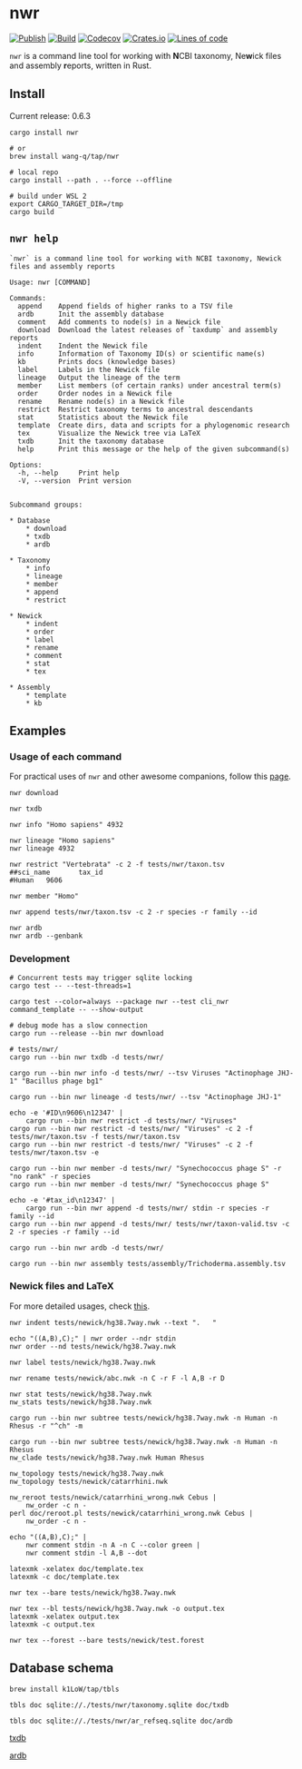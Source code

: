 # nwr

[![Publish](https://github.com/wang-q/nwr/actions/workflows/publish.yml/badge.svg)](https://github.com/wang-q/nwr/actions)
[![Build](https://github.com/wang-q/nwr/actions/workflows/build.yml/badge.svg)](https://github.com/wang-q/nwr/actions)
[![Codecov](https://img.shields.io/codecov/c/github/wang-q/nwr/master.svg)](https://codecov.io/github/wang-q/nwr?branch=master)
[![Crates.io](https://img.shields.io/crates/v/nwr.svg)](https://crates.io/crates/nwr)
[![Lines of code](https://tokei.rs/b1/github/wang-q/nwr?category=code)](https://github.com//wang-q/nwr)

`nwr` is a command line tool for working with **N**CBI taxonomy, Ne**w**ick files and assembly
**r**eports, written in Rust.

## Install

Current release: 0.6.3

```shell
cargo install nwr

# or
brew install wang-q/tap/nwr

# local repo
cargo install --path . --force --offline

# build under WSL 2
export CARGO_TARGET_DIR=/tmp
cargo build

```

## `nwr help`

```text
`nwr` is a command line tool for working with NCBI taxonomy, Newick files and assembly reports

Usage: nwr [COMMAND]

Commands:
  append    Append fields of higher ranks to a TSV file
  ardb      Init the assembly database
  comment   Add comments to node(s) in a Newick file
  download  Download the latest releases of `taxdump` and assembly reports
  indent    Indent the Newick file
  info      Information of Taxonomy ID(s) or scientific name(s)
  kb        Prints docs (knowledge bases)
  label     Labels in the Newick file
  lineage   Output the lineage of the term
  member    List members (of certain ranks) under ancestral term(s)
  order     Order nodes in a Newick file
  rename    Rename node(s) in a Newick file
  restrict  Restrict taxonomy terms to ancestral descendants
  stat      Statistics about the Newick file
  template  Create dirs, data and scripts for a phylogenomic research
  tex       Visualize the Newick tree via LaTeX
  txdb      Init the taxonomy database
  help      Print this message or the help of the given subcommand(s)

Options:
  -h, --help     Print help
  -V, --version  Print version


Subcommand groups:

* Database
    * download
    * txdb
    * ardb

* Taxonomy
    * info
    * lineage
    * member
    * append
    * restrict

* Newick
    * indent
    * order
    * label
    * rename
    * comment
    * stat
    * tex

* Assembly
    * template
    * kb

```

## Examples

### Usage of each command

For practical uses of `nwr` and other awesome companions, follow this [page](doc/ncbi_ar.md).

```shell
nwr download

nwr txdb

nwr info "Homo sapiens" 4932

nwr lineage "Homo sapiens"
nwr lineage 4932

nwr restrict "Vertebrata" -c 2 -f tests/nwr/taxon.tsv
##sci_name       tax_id
#Human   9606

nwr member "Homo"

nwr append tests/nwr/taxon.tsv -c 2 -r species -r family --id

nwr ardb
nwr ardb --genbank

```

### Development

```shell
# Concurrent tests may trigger sqlite locking
cargo test -- --test-threads=1

cargo test --color=always --package nwr --test cli_nwr command_template -- --show-output

# debug mode has a slow connection
cargo run --release --bin nwr download

# tests/nwr/
cargo run --bin nwr txdb -d tests/nwr/

cargo run --bin nwr info -d tests/nwr/ --tsv Viruses "Actinophage JHJ-1" "Bacillus phage bg1"

cargo run --bin nwr lineage -d tests/nwr/ --tsv "Actinophage JHJ-1"

echo -e '#ID\n9606\n12347' |
    cargo run --bin nwr restrict -d tests/nwr/ "Viruses"
cargo run --bin nwr restrict -d tests/nwr/ "Viruses" -c 2 -f tests/nwr/taxon.tsv -f tests/nwr/taxon.tsv
cargo run --bin nwr restrict -d tests/nwr/ "Viruses" -c 2 -f tests/nwr/taxon.tsv -e

cargo run --bin nwr member -d tests/nwr/ "Synechococcus phage S" -r "no rank" -r species
cargo run --bin nwr member -d tests/nwr/ "Synechococcus phage S"

echo -e '#tax_id\n12347' |
    cargo run --bin nwr append -d tests/nwr/ stdin -r species -r family --id
cargo run --bin nwr append -d tests/nwr/ tests/nwr/taxon-valid.tsv -c 2 -r species -r family --id

cargo run --bin nwr ardb -d tests/nwr/

cargo run --bin nwr assembly tests/assembly/Trichoderma.assembly.tsv

```

### Newick files and LaTeX

For more detailed usages, check [this](tree/README.md).

```shell
nwr indent tests/newick/hg38.7way.nwk --text ".   "

echo "((A,B),C);" | nwr order --ndr stdin
nwr order --nd tests/newick/hg38.7way.nwk

nwr label tests/newick/hg38.7way.nwk

nwr rename tests/newick/abc.nwk -n C -r F -l A,B -r D

nwr stat tests/newick/hg38.7way.nwk
nw_stats tests/newick/hg38.7way.nwk

cargo run --bin nwr subtree tests/newick/hg38.7way.nwk -n Human -n Rhesus -r "^ch" -m

cargo run --bin nwr subtree tests/newick/hg38.7way.nwk -n Human -n Rhesus
nw_clade tests/newick/hg38.7way.nwk Human Rhesus

nw_topology tests/newick/hg38.7way.nwk
nw_topology tests/newick/catarrhini.nwk

nw_reroot tests/newick/catarrhini_wrong.nwk Cebus |
    nw_order -c n -
perl doc/reroot.pl tests/newick/catarrhini_wrong.nwk Cebus |
    nw_order -c n -

echo "((A,B),C);" |
    nwr comment stdin -n A -n C --color green |
    nwr comment stdin -l A,B --dot

latexmk -xelatex doc/template.tex
latexmk -c doc/template.tex

nwr tex --bare tests/newick/hg38.7way.nwk

nwr tex --bl tests/newick/hg38.7way.nwk -o output.tex
latexmk -xelatex output.tex
latexmk -c output.tex

nwr tex --forest --bare tests/newick/test.forest

```

## Database schema

```shell
brew install k1LoW/tap/tbls

tbls doc sqlite://./tests/nwr/taxonomy.sqlite doc/txdb

tbls doc sqlite://./tests/nwr/ar_refseq.sqlite doc/ardb

```

[txdb](./doc/txdb/README.md)

[ardb](./doc/ardb/README.md)

